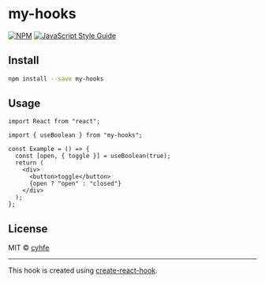 # my-hooks

>

[![NPM](https://img.shields.io/npm/v/my-hooks.svg)](https://www.npmjs.com/package/my-hooks) [![JavaScript Style Guide](https://img.shields.io/badge/code_style-standard-brightgreen.svg)](https://standardjs.com)

## Install

```bash
npm install --save my-hooks
```

## Usage

```tsx
import React from "react";

import { useBoolean } from "my-hooks";

const Example = () => {
  const [open, { toggle }] = useBoolean(true);
  return (
    <div>
      <button>toggle</button>
      {open ? "open" : "closed"}
    </div>
  );
};
```

## License

MIT © [cyhfe](https://github.com/cyhfe)

---

This hook is created using [create-react-hook](https://github.com/hermanya/create-react-hook).
